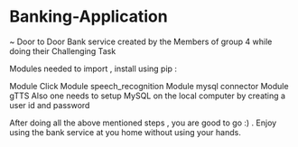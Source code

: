# Banking-Application
~ Door to Door Bank service created by the Members of group 4 while doing their Challenging Task

Modules needed to import , install using pip :

Module Click
Module speech_recognition
Module mysql connector
Module gTTS
Also one needs to setup MySQL on the local computer by creating a user id and password

After doing all the above mentioned steps , you are good to go :) . Enjoy using the bank service at you home without using your hands.
